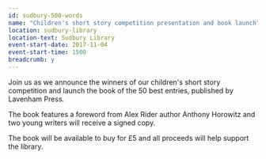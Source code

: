 ```yaml
---
id: sudbury-500-words
name: "Children's short story competition presentation and book launch"
location: sudbury-library
location-text: Sudbury Library
event-start-date: 2017-11-04
event-start-time: 1500
breadcrumb: y
---
```


Join us as we announce the winners of our children's short story competition and launch the book of the 50 best entries, published by Lavenham Press.

The book features a foreword from Alex Rider author Anthony Horowitz and two young writers will receive a signed copy.

The book will be available to buy for £5 and all proceeds will help support the library.
